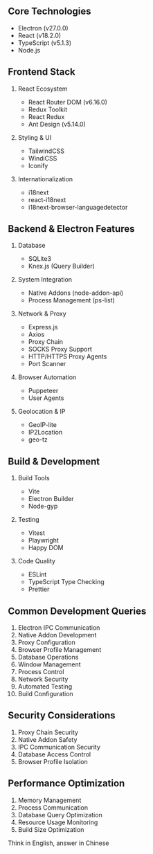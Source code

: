 ## Core Technologies

- Electron (v27.0.0)
- React (v18.2.0)
- TypeScript (v5.1.3)
- Node.js

## Frontend Stack

1. React Ecosystem
   - React Router DOM (v6.16.0)
   - Redux Toolkit
   - React Redux
   - Ant Design (v5.14.0)

2. Styling & UI
   - TailwindCSS
   - WindiCSS
   - Iconify

3. Internationalization
   - i18next
   - react-i18next
   - i18next-browser-languagedetector

## Backend & Electron Features

1. Database
   - SQLite3
   - Knex.js (Query Builder)

2. System Integration
   - Native Addons (node-addon-api)
   - Process Management (ps-list)

3. Network & Proxy
   - Express.js
   - Axios
   - Proxy Chain
   - SOCKS Proxy Support
   - HTTP/HTTPS Proxy Agents
   - Port Scanner

4. Browser Automation
   - Puppeteer
   - User Agents

5. Geolocation & IP
   - GeoIP-lite
   - IP2Location
   - geo-tz

## Build & Development

1. Build Tools
   - Vite
   - Electron Builder
   - Node-gyp

2. Testing
   - Vitest
   - Playwright
   - Happy DOM

3. Code Quality
   - ESLint
   - TypeScript Type Checking
   - Prettier

## Common Development Queries

1. Electron IPC Communication
2. Native Addon Development
3. Proxy Configuration
4. Browser Profile Management
5. Database Operations
6. Window Management
7. Process Control
8. Network Security
9. Automated Testing
10. Build Configuration

## Security Considerations

1. Proxy Chain Security
2. Native Addon Safety
3. IPC Communication Security
4. Database Access Control
5. Browser Profile Isolation

## Performance Optimization

1. Memory Management
2. Process Communication
3. Database Query Optimization
4. Resource Usage Monitoring
5. Build Size Optimization

Think in English, answer in Chinese
